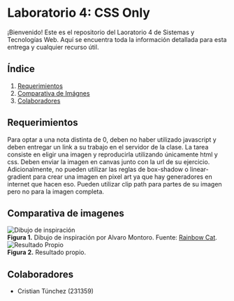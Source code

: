 # Laboratorio 4: CSS Only

¡Bienvenido! Este es el repositorio del Laoratorio 4 de Sistemas y Tecnologías Web. Aquí se encuentra toda la información detallada para esta entrega y cualquier recurso útil.  

## **Índice**  
1. [Requerimientos](#-descripción)  
2. [Comparativa de Imágnes](#-fechas-importantes)  
3. [Colaboradores](#-contacto)  

## **Requerimientos**  
Para optar a una nota distinta de 0, deben no haber utilizado javascript y deben entregar un link a su trabajo en el servidor de la clase. La tarea consiste en eligir una imagen y reproducirla utilizando únicamente html y css. Deben enviar la imagen en canvas junto con la url de su ejercicio. Adicionalmente, no pueden utilizar las reglas de box-shadow o linear-gradient para crear una imagen en pixel art ya que hay generadores en internet que hacen eso. Pueden utilizar clip path para partes de su imagen pero no para la imagen completa.  

## **Comparativa de imagenes**  

![Dibujo de inspiración](images/inspiracion.jpg)  
**Figura 1.** Dibujo de inspiración por Alvaro Montoro. Fuente: [Rainbow Cat](https://codepen.io/alvaromontoro/full/MWyrQEX).  
![Resultado Propio](images/resultado.jpg)  
**Figura 2.** Resultado propio.  

## **Colaboradores**

- Cristian Túnchez (231359)  
